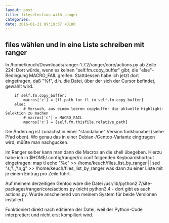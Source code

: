 ```yaml
---
layout: post
title: fileselection with ranger
categories:
date: 2016-01-21 09:19:37 +0100
---
```


## files wählen und in eine Liste schreiben mit ranger

In /home/keuch/Downloads/ranger-1.7.2/ranger/core/actions.py ab Zeile 224:
Dort würde, wenn es keinen "self.fm.copy_buffer" gibt, die "else"-Bedingung MACRO_FAIL greifen.
Stattdessen habe ich jetzt dort eingetragen, daß "%f", d.h. die Datei, über der sich der Cursor befindet, gewählt wird.

        if self.fm.copy_buffer:
            macros['c'] = [fl.path for fl in self.fm.copy_buffer]
        else:
            # Versuch, aus einem leeren copybuffer die aktuelle Highlight-Selektion zu machen
            # macros['c'] = MACRO_FAIL
            macros['c'] = [self.fm.thisfile.relative_path]

Die Änderung ist zunächst in einer "standalone" Version funktionabel (siehe Pfad oben). Wo genau das in einer Debian-/Gentoo-Variante eingtragen wird, müßte man nachgucken.

Im Ranger selber kann man dann die Macros an die shell übegeben.
Hierzu habe ich in $HOME/.config/ranger/rc.conf folgenden Keyboardshortcut eingetragen:
map tl echo "%c" >> /home/keuch/files_list_by_ranger || sed "s,'\ ,'\n,g" >> /home/keuch/files_list_by_ranger
was dann zu einer Liste mit je einem Eintrag pro Zeile führt.

Auf meinem derzeitigen Gentoo wäre die Datei /usr/lib/python2.7/site-packages/ranger/core/actions.py
(nicht python3.4 - dort gibt es auch actions.py. Wurde anscheinend von meinem System für beide Versionen installert.

Funktioniert direkt nach editieren der Datei, weil der Python-Code interpretiert und nicht erst kompiliert wird.
